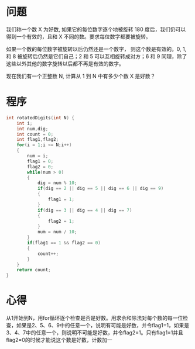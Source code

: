 # 问题
我们称一个数 X 为好数, 如果它的每位数字逐个地被旋转 180 度后，我们仍可以得到一个有效的，且和 X 不同的数。要求每位数字都要被旋转。

如果一个数的每位数字被旋转以后仍然还是一个数字， 则这个数是有效的。0, 1, 和 8 被旋转后仍然是它们自己；2 和 5 可以互相旋转成对方；6 和 9 同理，除了这些以外其他的数字旋转以后都不再是有效的数字。

现在我们有一个正整数 N, 计算从 1 到 N 中有多少个数 X 是好数？
# 程序
```C
int rotatedDigits(int N) {
    int i;
    int num,dig;
    int count = 0;
    int flag1,flag2;
    for(i = 1;i <= N;i++)
    {
        num = i;
        flag1 = 0;
        flag2 = 0;
        while(num > 0)
        {
            dig = num % 10;
            if(dig == 2 || dig == 5 || dig == 6 || dig == 9)
            {
                flag1 = 1;
            }
            if(dig == 3 || dig == 4 || dig == 7)
            {
                flag2 = 1;
            }
            num = num / 10;
        }
        if(flag1 == 1 && flag2 == 0)
        {
            count++;
        }
    }
    return count;
}
```
# 心得
从1开始到N，用for循环逐个检查是否是好数。用求余和除法对每个数的每一位检查，如果是2、5、6、9中的任意一个，说明有可能是好数，并令flag1=1，如果是3、4、7中的任意一个，则说明不可能是好数，并令flag2=1。只有flag1=1并且flag2=0的时候才能说这个数是好数，计数加一